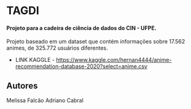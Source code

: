# TAGDI

#### Projeto para a cadeira de ciência de dados do CIN - UFPE.

Projeto baseado em um dataset que contém informações sobre 17.562 animes, de 325.772 usuários diferentes.

- LINK KAGGLE - https://www.kaggle.com/hernan4444/anime-recommendation-database-2020?select=anime.csv 

## Autores
Melissa Falcão
Adriano Cabral
